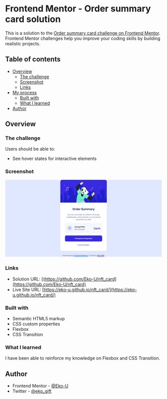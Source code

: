 # Frontend Mentor - Order summary card solution

This is a solution to the [Order summary card challenge on Frontend Mentor](https://www.frontendmentor.io/challenges/order-summary-component-QlPmajDUj). Frontend Mentor challenges help you improve your coding skills by building realistic projects. 

## Table of contents

- [Overview](#overview)
  - [The challenge](#the-challenge)
  - [Screenshot](#screenshot)
  - [Links](#links)
- [My process](#my-process)
  - [Built with](#built-with)
  - [What I learned](#what-i-learned)
- [Author](#author)

## Overview

### The challenge

Users should be able to:

- See hover states for interactive elements

### Screenshot

![](./images/screenshot.png)

### Links

- Solution URL: [(https://github.com/Eko-U/nft_card](https://github.com/Eko-U/nft_card)
- Live Site URL: [https://eko-u.github.io/nft_card/](https://eko-u.github.io/nft_card/)

### Built with

- Semantic HTML5 markup
- CSS custom properties
- Flexbox
- CSS Transition

### What I learned
I have been able to reinforce my knowledge on Flexbox and CSS Transition.

## Author

- Frontend Mentor - [@Eko-U](https://www.frontendmentor.io/profile/Eko-U)
- Twitter - [@eko_gift](https://www.twitter.com/eko_gift)
